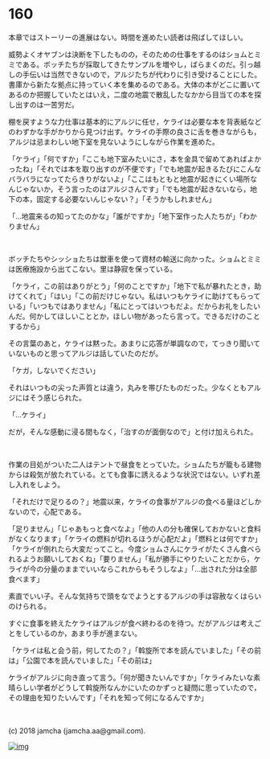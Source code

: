 # 160

本章ではストーリーの進展はない。時間を進めたい読者は飛ばしてほしい。  

威勢よくオヤブンは決断を下したものの，そのための仕事をするのはショムとミミである。ボッチたちが採取してきたサンプルを増やし，ばらまくのだ。引っ越しの手伝いは当然できないので，アルジたちが代わりに引き受けることにした。書庫から新たな拠点に持っていく本を集めるのである。大体の本がどこに置いてあるのか把握していたとはいえ，二度の地震で散乱したなかから目当ての本を探し出すのは一苦労だ。  

棚を戻すような力仕事は基本的にアルジに任せ，ケライは必要な本を背表紙などのわずかな手がかりから見つけ出す。ケライの手際の良さに舌を巻きながらも，アルジは忌まわしい地下室を見ないようにしながら作業を進めた。  

「ケライ」「何ですか」「ここも地下室みたいにさ，本を金具で留めてあればよかったね」「それでは本を取り出すのが不便です」「でも地震が起きるたびにこんなバラバラになってたらきりがないよ」「ここはもともと地震が起きにくい場所なんじゃないか，そう言ったのはアルジさんです」「でも地震が起きないなら，地下の本，固定する必要ないんじゃない？」「そうかもしれません」  

「…地震来るの知ってたのかな」「誰がですか」「地下室作った人たちが」「わかりません」  

<br>  

ボッチたちやシッショたちは獣車を使って資材の輸送に向かった。ショムとミミは医療施設から出てこない。里は静寂を保っている。  

「ケライ，この前はありがとう」「何のことですか」「地下で私が暴れたとき，助けてくれて」「はい」「この前だけじゃない。私はいつもケライに助けてもらっている」「いつもではありません」「私にとってはいつもだよ。だからお礼をしたいんだ。何かしてほしいこととか，ほしい物があったら言って。できるだけのことするから」  

その言葉のあと，ケライは黙った。あまりに応答が単調なので，てっきり聞いていないものと思ってアルジは話していたのだが。  

「ケガ，しないでください」  

それはいつもの尖った声質とは違う，丸みを帯びたものだった。少なくともアルジにはそう感じられた。  

「…ケライ」  

だが，そんな感動に浸る間もなく，「治すのが面倒なので」と付け加えられた。  

<br>  

作業の目処がついた二人はテントで昼食をとっていた。ショムたちが籠もる建物からは殺気が放たれている。とても食事に誘えるような状況ではない。いずれ差し入れをしよう。  

「それだけで足りるの？」地震以来，ケライの食事がアルジの食べる量ほどしかないので，心配である。  

「足りません」「じゃあもっと食べなよ」「他の人の分も確保しておかないと食料がなくなります」「ケライの燃料が切れるほうが心配だよ」「燃料とは何ですか」「ケライが倒れたら大変だってこと。今度ショムさんにケライがたくさん食べられるようお願いしておくね」「要りません」「私が勝手にやりたいことだから，ケライが今の分量のままでいいならこれからもそうしなよ」「…出された分は全部食べます」  

素直でいい子。そんな気持ちで頭をなでようとするアルジの手は容赦なくはらいのけられる。  

すぐに食事を終えたケライはアルジが食べ終わるのを待つ。だがアルジは考えごとをしているのか，あまり手が進まない。  

「ケライは私と会う前，何してたの？」「斡旋所で本を読んでいました」「その前は」「公園で本を読んでいました」「その前は」  

ケライがアルジに向き直って言う。「何が聞きたいんですか」「ケライみたいな素晴らしい学者がどうして斡旋所なんかにいたのかずっと疑問に思っていたので，その理由を知りたいんです」「それを知って何になるんですか」  

<br>  
<br>  
(c) 2018 jamcha (jamcha.aa@gmail.com).  

[![img](http://i.creativecommons.org/l/by-nc-sa/4.0/88x31.png)](http://creativecommons.org/licenses/by-nc-sa/4.0/deed)